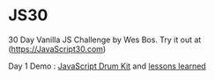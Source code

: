 # JS30
30 Day Vanilla JS Challenge by Wes Bos.
Try it out at (https://JavaScript30.com)

Day 1 Demo : [JavaScript Drum Kit](https://github.com/dwilk8/JS30/blob/master/01%20-%20JavaScript%20Drum%20Kit/index-START.html) and [lessons learned](https://github.com/dwilk8/JS30/blob/master/01%20-%20JavaScript%20Drum%20Kit/01_Readme.md)
